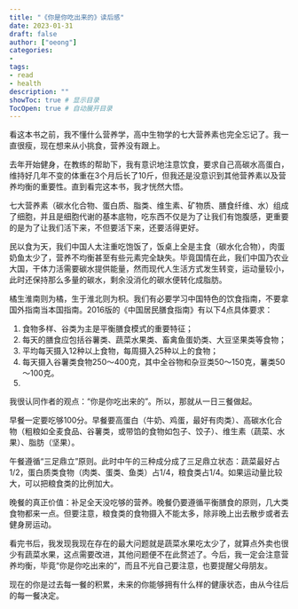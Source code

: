 ```yaml
---
title: "《你是你吃出来的》读后感"
date: 2023-01-31
draft: false
author: ["oeong"]
categories: 
- 
tags: 
- read
- health
description: ""
showToc: true # 显示目录
TocOpen: true # 自动展开目录
---
```


看这本书之前，我不懂什么营养学，高中生物学的七大营养素也完全忘记了。我一直很瘦，现在想来从小挑食，营养没有跟上。

去年开始健身，在教练的帮助下，我有意识地注意饮食，要求自己高碳水高蛋白，维持好几年不变的体重在3个月后长了10斤，但我还是没意识到其他营养素以及营养均衡的重要性。直到看完这本书，我才恍然大悟。

七大营养素（碳水化合物、蛋白质、脂类、维生素、矿物质、膳食纤维、水）组成了细胞，并且是细胞代谢的基本底物，吃东西不仅是为了让我们有饱腹感，更重要的是为了让我们活下来，不但要活下来，还要活得更好。

民以食为天，我们中国人太注重吃饱饭了，饭桌上全是主食（碳水化合物），肉蛋奶鱼太少了，营养不均衡甚至有些元素完全缺失。毕竟国情在此，我们中国乃农业大国，干体力活需要碳水提供能量，然而现代人生活方式发生转变，运动量较小，此时还保持那么多量的碳水，剩余没消化的碳水便转化成脂肪。

橘生淮南则为橘，生于淮北则为枳。我们有必要学习中国特色的饮食指南，不要拿国外指南当本国指南。2016版的《中国居民膳食指南》有以下4点具体要求：
1. 食物多样、谷类为主是平衡膳食模式的重要特征；
2. 每天的膳食应包括谷薯类、蔬菜水果类、畜禽鱼蛋奶类、大豆坚果类等食物；
3. 平均每天摄入12种以上食物，每周摄入25种以上的食物；
4. 每天摄入谷薯类食物250～400克，其中全谷物和杂豆类50～150克，薯类50～100克。
5. 
我很认同作者的观点：“你是你吃出来的”。所以，那就从一日三餐做起。

早餐一定要吃够100分。早餐要高蛋白（牛奶、鸡蛋，最好有肉类）、高碳水化合物（粗粮如全麦食品、谷薯类，或带馅的食物如包子、饺子）、维生素（蔬菜、水果）、脂肪（坚果）。

午餐遵循“三足鼎立”原则。此时中午的三种成分成了三足鼎立状态：蔬菜最好占1/2，蛋白质类食物（肉类、蛋类、鱼类）占1/4，粮食类占1/4。如果运动量比较大，可以把粮食类的比例加大。

晚餐的真正价值：补足全天没吃够的营养。晚餐仍要遵循平衡膳食的原则，几大类食物都来一点。但要注意，粮食类的食物摄入不能太多，除非晚上出去散步或者去健身房运动。

看完书后，我发现我现在存在的最大问题就是蔬菜水果吃太少了，就算点外卖也很少有蔬菜水果，这点需要改进，其他问题便不在此赘述了。今后，我一定会注意营养均衡，毕竟“你是你吃出来的”，而且不光自己要注意，也要提醒父母朋友。

现在的你是过去每一餐的积累，未来的你能够拥有什么样的健康状态，由从今往后的每一餐决定。